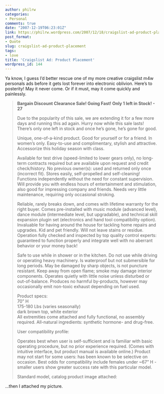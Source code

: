 ```yaml
---
author: philrw
categories:
- Personal
comments: true
date: "2007-12-19T06:23:01Z"
link: https://philrw.wordpress.com/2007/12/18/craigslist-ad-product-placement/
post_format:
- Quote
slug: craigslist-ad-product-placement
tags:
- love
title: 'Craigslist Ad: Product Placement'
wordpress_id: 144
---
```


Ya know, I guess I’d better rescue one of my more creative craigslist m4w personals ads before it gets lost forever into electronic oblivion. Here’s to posterity! May it never come. Or if it must, may it come quickly and painlessly.

> **Bargain Discount Clearance Sale! Going Fast! Only 1 left in Stock! - 27**
>
> Due to the popularity of this sale, we are extending it for a few more days and running this ad again. Hurry now while this sale lasts! There’s only one left in stock and once he’s gone, he’s gone for good.
>
> Unique, one-of-a-kind product. Good for yourself or for a friend. In women’s only. Easy-to-use and complimentary, stylish and attractive. Accessorize this holiday season with class.
>
> Available for test drive (speed-limited to lower gears only), no long-term contracts required but are available upon request and credit check/history. No previous owner(s): used and returned only once (incorrect fit). Stores easily, self-propelled and self-cleaning! Functions independently without the need for constant supervision. Will provide you with endless hours of entertainment and stimulation, also good for impressing company and friends. Needs very little maintenance, requiring only occasional stroking.
>
> Reliable, rarely breaks down, and comes with lifetime warranty for the right buyer. Comes pre-installed with music module (advanced level), dance module (intermediate level, but upgradable), and technical skill expansion plugin set (electronics and hand tool compatibility option). Invaluable for having around the house for tackling home repairs and upgrades. Kid and pet friendly. Will not leave stains or residue. Operation fully checked and inspected by top quality control experts: guaranteed to function properly and integrate well with no aberrant behavior or your money back!
>
> Safe to use while in shower or in the kitchen. Do not use while driving or operating heavy machinery. Is waterproof but not submersible for long periods. May be damaged by sharp objects, is not puncture resistant. Keep away from open flame; smoke may damage interior components. Operates quietly with little noise unless disturbed or out-of-balance. Produces no harmful by-products, however may occasionally emit non-toxic exhaust depending on fuel used.
>
> Product specs:  
> 70” H  
> 175-180 Lbs (varies seasonally)  
> dark brown top, white exterior  
> All extremities come attached and fully functional, no assembly required. All-natural ingredients: synthetic hormone- and drug-free.
>
> User compatibility profile:
>
> Operates best when user is self-sufficient and is familiar with basic operating procedure, but no prior experience required. (Comes with intuitive interface, but product manual is available online.) Product may not start for some users: has been known to be selective on occasion. Best odds for compatibility include females under ~67” H - smaller users show greater success rate with this particular model.
>
> Standard model, catalog product image attached:

...then I attached my picture.
